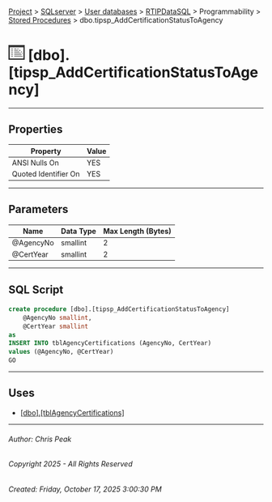 #### 

[Project](../../../../../index.md) > [SQLserver](../../../../index.md) > [User databases](../../../index.md) > [RTIPDataSQL](../../index.md) > Programmability > [Stored Procedures](Stored_Procedures.md) > dbo.tipsp_AddCertificationStatusToAgency

# ![Stored Procedures](../../../../../Images/StoredProcedure32.png) [dbo].[tipsp_AddCertificationStatusToAgency]

---

## <a name="#properties"></a>Properties

| Property | Value |
|---|---|
| ANSI Nulls On | YES |
| Quoted Identifier On | YES |


---

## <a name="#parameters"></a>Parameters

| Name | Data Type | Max Length (Bytes) |
|---|---|---|
| @AgencyNo | smallint | 2 |
| @CertYear | smallint | 2 |


---

## <a name="#sqlscript"></a>SQL Script

```sql
create procedure [dbo].[tipsp_AddCertificationStatusToAgency] 
	@AgencyNo smallint,
	@CertYear smallint
as
INSERT INTO tblAgencyCertifications (AgencyNo, CertYear)
values (@AgencyNo, @CertYear)
GO

```


---

## <a name="#uses"></a>Uses

* [[dbo].[tblAgencyCertifications]](../../Tables/dbo_tblAgencyCertifications.md)


---

###### Author:  Chris Peak

###### Copyright 2025 - All Rights Reserved

###### Created: Friday, October 17, 2025 3:00:30 PM

